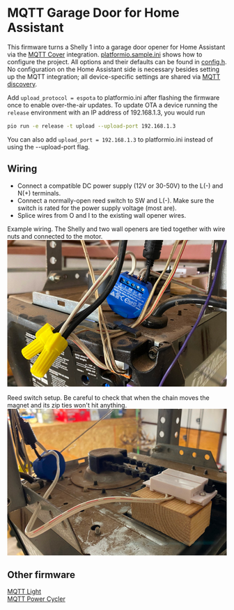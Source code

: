 # MQTT Garage Door for Home Assistant

This firmware turns a Shelly 1 into a garage door opener for Home Assistant via the [MQTT Cover](https://www.home-assistant.io/integrations/cover.mqtt/) integration. [platformio.sample.ini](platformio.sample.ini) shows how to configure the project. All options and their defaults can be found in [config.h](include/config.h). No configuration on the Home Assistant side is necessary besides setting up the MQTT integration; all device-specific settings are shared via [MQTT discovery](https://www.home-assistant.io/docs/mqtt/discovery).

Add `upload_protocol = espota` to platformio.ini after flashing the firmware once to enable over-the-air updates. To update OTA a device running the `release` environment with an IP address of 192.168.1.3, you would run

```bash
pio run -e release -t upload --upload-port 192.168.1.3
```

You can also add `upload_port = 192.168.1.3` to platformio.ini instead of using the --upload-port flag.

## Wiring

* Connect a compatible DC power supply (12V or 30-50V) to the L(-) and N(+) terminals.
* Connect a normally-open reed switch to SW and L(-). Make sure the switch is rated for the power supply voltage (most are).
* Splice wires from O and I to the existing wall opener wires.

Example wiring. The Shelly and two wall openers are tied together with wire nuts and connected to the motor. \
![Closeup of Shelly wiring](doc/opener1.jpg)

Reed switch setup. Be careful to check that when the chain moves the magnet and its zip ties won't hit anything. \
![Closeup of reed switch](doc/opener2.jpg)

## Other firmware

[MQTT Light](https://github.com/thedanbob/mqtt_light) \
[MQTT Power Cycler](https://github.com/thedanbob/mqtt_power_cycle)
